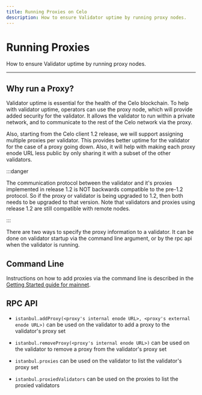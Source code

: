```yaml
---
title: Running Proxies on Celo
description: How to ensure Validator uptime by running proxy nodes.
---
```


# Running Proxies

How to ensure Validator uptime by running proxy nodes.

---

## Why run a Proxy?

Validator uptime is essential for the health of the Celo blockchain. To help with validator uptime, operators can use the proxy node, which will provide added security for the validator. It allows the validator to run within a private network, and to communicate to the rest of the Celo network via the proxy.

Also, starting from the Celo client 1.2 release, we will support assigning multiple proxies per validator. This provides better uptime for the validator for the case of a proxy going down. Also, it will help with making each proxy enode URL less public by only sharing it with a subset of the other validators.

:::danger

The communication protocol between the validator and it's proxies implemented in release 1.2 is NOT backwards compatible to the pre-1.2 protocol. So if the proxy or validator is being upgraded to 1.2, then both needs to be upgraded to that version. Note that validators and proxies using release 1.2 are still compatible with remote nodes.

:::

There are two ways to specify the proxy information to a validator. It can be done on validator startup via the command line argument, or by the rpc api when the validator is running.

## Command Line

Instructions on how to add proxies via the command line is described in the [Getting Started guide for mainnet](/validator/run/mainnet#deploy-a-validator-machine).

## RPC API

- `istanbul.addProxy(<proxy's internal enode URL>, <proxy's external enode URL>)` can be used on the validator to add a proxy to the validator's proxy set
- `istanbul.removeProxy(<proxy's internal enode URL>)` can be used on the validator to remove a proxy from the validator's proxy set
- `istanbul.proxies` can be used on the validator to list the validator's proxy set

- `istanbul.proxiedValidators` can be used on the proxies to list the proxied validators

